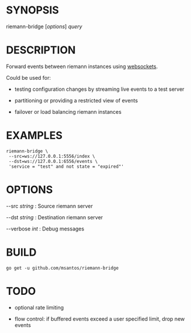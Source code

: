 # SYNOPSIS

riemann-bridge [*options*] *query*

# DESCRIPTION

Forward events between riemann instances using
[websockets](https://github.com/gorilla/websocket).

Could be used for:

* testing configuration changes by streaming live events to a test
  server

* partitioning or providing a restricted view of events

* failover or load balancing riemann instances

# EXAMPLES

~~~
riemann-bridge \
 --src=ws://127.0.0.1:5556/index \
 --dst=ws://127.0.0.1:6556/events \
 'service = "test" and not state = "expired"'
~~~

# OPTIONS

--src *string*
: Source riemann server

--dst *string*
: Destination riemann server

--verbose *int*
: Debug messages

# BUILD

    go get -u github.com/msantos/riemann-bridge

# TODO

* optional rate limiting

* flow control: if buffered events exceed a user specified limit, drop
  new events
